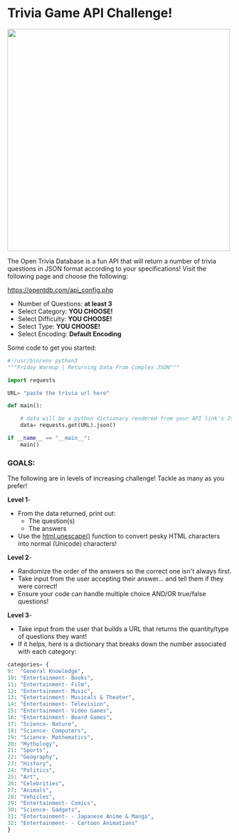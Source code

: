 # Trivia Game API Challenge!

<img src="https://cdn-learn.adafruit.com/assets/assets/000/078/097/medium800/lcds___displays_Screen_Shot_2019-07-11_at_5.55.22_PM.png" width="500"/>

The Open Trivia Database is a fun API that will return a number of trivia questions in JSON format according to your specifications!
Visit the following page and choose the following:

https://opentdb.com/api_config.php

- Number of Questions: **at least 3**
- Select Category: **YOU CHOOSE!**
- Select Difficulty: **YOU CHOOSE!**
- Select Type: **YOU CHOOSE!**
- Select Encoding: **Default Encoding**

Some code to get you started:

```python
#!/usr/bin/env python3
"""Friday Warmup | Returning Data From Complex JSON"""

import requests

URL= "paste the trivia url here"

def main():

    # data will be a python dictionary rendered from your API link's JSON!
    data= requests.get(URL).json()

if __name__ == "__main__":
    main()
```

### GOALS:

The following are in levels of increasing challenge! Tackle as many as you prefer!

**Level 1**- 
- From the data returned, print out:
  - The question(s)
  - The answers
- Use the [html.unescape()](https://docs.python.org/3/library/html.html#html.unescape) function to convert pesky HTML characters into normal (Unicode) characters!
 
**Level 2**-
- Randomize the order of the answers so the correct one isn't always first.
- Take input from the user accepting their answer... and tell them if they were correct!
- Ensure your code can handle multiple choice AND/OR true/false questions!

**Level 3**-
- Take input from the user that builds a URL that returns the quantity/type of questions they want!
- If it helps, here is a dictionary that breaks down the number associated with each category:

```python
categories= {
9:  "General Knowledge", 
10: "Entertainment- Books", 
11: "Entertainment- Film", 
12: "Entertainment- Music", 
13: "Entertainment- Musicals & Theater", 
14: "Entertainment- Television", 
15: "Entertainment- Video Games", 
16: "Entertainment- Board Games", 
17: "Science- Nature", 
18: "Science- Computers", 
19: "Science- Mathematics", 
20: "Mythology", 
21: "Sports", 
22: "Geography", 
23: "History", 
24: "Politics", 
25: "Art", 
26: "Celebrities", 
27: "Animals", 
28: "Vehicles", 
29: "Entertainment- Comics", 
30: "Science- Gadgets", 
31: "Entertainment- - Japanese Anime & Manga", 
32: "Entertainment- - Cartoon Animations"
}
```
